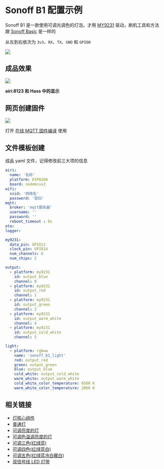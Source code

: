 # Sonoff B1 配置示例

Sonoff B1 是一款使用可调光调色的灯泡，才用 [MY9231](mqtt/components/light/my9231)  驱动，刷机工具和方法跟 [Sonoff Basic](diy/sonoff/basic) 是一样的

从左到右依次为 `3v3`、`RX`、`TX`、`GND` 和 `GPIO0`

![](http://pic.airijia.com/doc/20181123162613.png)


## 成品效果

![](http://pic.airijia.com/doc/20181123170615.png)

**airi:8123 和 Hass 中的显示**



## 网页创建固件

![](http://pic.airijia.com/doc/20181123171130.png)

打开 [在线 MQTT 固件编译](http://airijia.com/ctl/firmware/list) 使用



## 文件模板创建



成品 yaml 文件，记得修改前三大项的信息




```yaml
airi:
  name: '名称'
  platform: ESP8266
  board: nodemcuv2
wifi:
  ssid: '网络名'
  password: '密码'
mqtt:
  broker: 'mqtt服务器'
  username: ''
  password: ''
  reboot_timeout : 0s
ota:
logger:

my9231:
  data_pin: GPIO12
  clock_pin: GPIO14
  num_channels: 6
  num_chips: 2

output:
  - platform: my9231
    id: output_blue
    channel: 0
  - platform: my9231
    id: output_red
    channel: 1
  - platform: my9231
    id: output_green
    channel: 2
  - platform: my9231
    id: output_warm_white
    channel: 4
  - platform: my9231
    id: output_cold_white
    channel: 5

light:
  - platform: rgbww
    name: 'sonoff_b1_light'
    red: output_red
    green: output_green
    blue: output_blue
    cold_white: output_cold_white
    warm_white: output_warm_white
    cold_white_color_temperature: 6500 K
    warm_white_color_temperature: 2800 K
```


## 相关链接


-  [灯核心组件](mqtt/components/light/)
  -  [普通灯](mqtt/components/light/binary)
  -  [可调亮度的灯](mqtt/components/light/monochromatic)
  -  [可调色温调亮度的灯](mqtt/components/light/cwww)
  -  [可调三色(红绿蓝)](mqtt/components/light/rgb)
  -  [可调四色(红绿蓝白)](mqtt/components/light/rgbw)
  -  [可调五色(红绿蓝冷白暖白)](mqtt/components/light/rgbww)
  -  [双信号线 LED 灯带](mqtt/components/light/fastled_spi)

